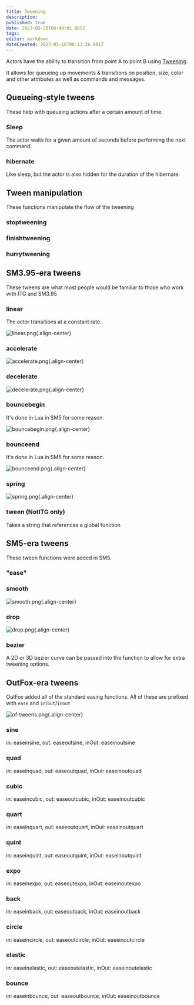 ```yaml
---
title: Tweening
description: 
published: true
date: 2023-05-20T00:40:01.065Z
tags: 
editor: markdown
dateCreated: 2023-05-16T06:13:26.901Z
---
```


Actors have the ability to transition from point A to point B using [Tweening](https://en.wikipedia.org/wiki/Inbetweening).

It allows for queueing up movements & transitions on position, size, color and other attributes as well as commands and messages.

## Queueing-style tweens

These help with queueing actions after a certain amount of time.

### Sleep

The actor waits for a given amount of seconds before performing the next command.

### hibernate

Like sleep, but the actor is also hidden for the duration of the hibernate.

## Tween manipulation

These functions manipulate the flow of the tweening

### stoptweening

### finishtweening

### hurrytweening

## SM3.95-era tweens

These tweens are what most people would be familiar to those who work with ITG and SM3.95

<!-- We should probably create images for each variant... -->

### linear

The actor transitions at a constant rate.

![linear.png](/resources/actors/tweens/linear.png){.align-center}

### accelerate

![accelerate.png](/resources/actors/tweens/accelerate.png){.align-center}

### decelerate

![decelerate.png](/resources/actors/tweens/decelerate.png){.align-center}

### bouncebegin

It's done in Lua in SM5 for some reason.

![bouncebegin.png](/resources/actors/tweens/bouncebegin.png){.align-center}

### bounceend

It's done in Lua in SM5 for some reason.

![bounceend.png](/resources/actors/tweens/bounceend.png){.align-center}

### spring

![spring.png](/resources/actors/tweens/spring.png){.align-center}

### tween (NotITG only)

Takes a string that references a global function

## SM5-era tweens

These tween functions were added in SM5.

<!-- We should probably create images for each variant... -->

### "ease"

### smooth

![smooth.png](/resources/actors/tweens/smooth.png){.align-center}

### drop

![drop.png](/resources/actors/tweens/drop.png){.align-center}

### bezier

A 2D or 3D bezier curve can be passed into the function to allow for extra tweening options.

## OutFox-era tweens

OutFox added all of the standard easing functions. All of these are prefixed with `ease` and `in`/`out`/`inout`

![of-tweens.png](/resources/actors/tweens/of-tweens.png){.align-center}

<!-- We should probably create images for each variant... -->

### sine

in: easeinsine, out: easeoutsine, inOut: easeinoutsine

### quad

in: easeinquad, out: easeoutquad, inOut: easeinoutquad

### cubic

in: easeincubic, out: easeoutcubic, inOut: easeinoutcubic

### quart

in: easeinquart, out: easeoutquart, inOut: easeinoutquart

### quint

in: easeinquint, out: easeoutquint, inOut: easeinoutquint

### expo

in: easeinexpo, out: easeoutexpo, inOut: easeinoutexpo

### back

in: easeinback, out: easeoutback, inOut: easeinoutback

### circle

in: easeincircle, out: easeoutcircle, inOut: easeinoutcircle

### elastic

in: easeinelastic, out: easeoutelastic, inOut: easeinoutelastic

### bounce

in: easeinbounce, out: easeoutbounce, inOut: easeinoutbounce
